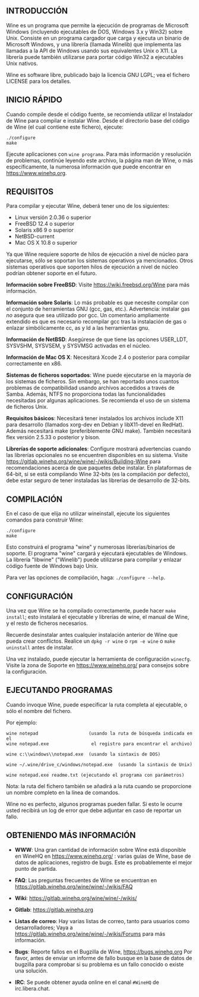## INTRODUCCIÓN

Wine es un programa que permite la ejecución de programas de Microsoft Windows
(incluyendo ejecutables de DOS, Windows 3.x y Win32) sobre Unix. Consiste en un
programa cargador que carga y ejecuta un binario de Microsoft Windows, y una
librería (llamada Winelib) que implementa las llamadas a la API de Windows
usando sus equivalentes Unix o X11. La librería puede también utilizarse para
portar código Win32 a ejecutables Unix nativos.

Wine es software libre, publicado bajo la licencia GNU LGPL; vea el fichero
LICENSE para los detalles.


## INICIO RÁPIDO

Cuando compile desde el código fuente, se recomienda utilizar el Instalador de
Wine para compilar e instalar Wine. Desde el directorio base del código de Wine
(el cual contiene este fichero), ejecute:

```
./configure
make
```

Ejecute aplicaciones con `wine programa`. Para más información y resolución de
problemas, continúe leyendo este archivo, la página man de Wine, o más
específicamente, la numerosa información que puede encontrar en
https://www.winehq.org.


## REQUISITOS

Para compilar y ejecutar Wine, deberá tener uno de los siguientes:

- Linux versión 2.0.36 o superior
- FreeBSD 12.4 o superior
- Solaris x86 9 o superior
- NetBSD-current
- Mac OS X 10.8 o superior

Ya que Wine requiere soporte de hilos de ejecución a nivel de núcleo para
ejecutarse, sólo se soportan los sistemas operativos ya mencionados.
Otros sistemas operativos que soporten hilos de ejecución a nivel de núcleo
podrían obtener soporte en el futuro.

**Información sobre FreeBSD**:
  Visite https://wiki.freebsd.org/Wine para más información.

**Información sobre Solaris**:
  Lo más probable es que necesite compilar con el conjunto de herramientas GNU
  (gcc, gas, etc.). Advertencia: instalar gas *no* asegura que sea utilizado
  por gcc. Un comentario ampliamente extendido es que es necesario recompilar
  gcc tras la instalación de gas o enlazar simbólicamente cc, as y ld a las
  herramientas gnu.

**Información de NetBSD**:
  Asegúrese de que tiene las opciones USER_LDT, SYSVSHM, SYSVSEM, y SYSVMSG
  activadas en el núcleo.

**Información de Mac OS X**:
  Necesitará Xcode 2.4 o posterior para compilar correctamente en x86.

**Sistemas de ficheros soportados**:
  Wine puede ejecutarse en la mayoría de los sistemas de ficheros. Sin embargo,
  se han reportado unos cuantos problemas de compatibilidad usando archivos
  accedidos a través de Samba. Además, NTFS no proporciona todas las
  funcionalidades necesitadas por algunas aplicaciones. Se recomienda el uso de
  un sistema de ficheros Unix.

**Requisitos básicos**:
  Necesitará tener instalados los archivos include X11 para desarrollo
  (llamados xorg-dev en Debian y libX11-devel en RedHat).
  Además necesitará make (preferiblemente GNU make).
  También necesitará flex versión 2.5.33 o posterior y bison.

**Librerías de soporte adicionales**:
  Configure mostrará advertencias cuando las librerías opcionales no se
  encuentren disponibles en su sistema.
  Visite https://gitlab.winehq.org/wine/wine/-/wikis/Building-Wine
  para recomendaciones acerca de que paquetes debe instalar. En
  plataformas de 64-bit, si se está compilando Wine 32-bits (es la
  compilación por defecto), debe estar seguro de tener instaladas las
  librerías de desarrollo de 32-bits.


## COMPILACIÓN

En el caso de que elija no utilizar wineinstall, ejecute los siguientes
comandos para construir Wine:

```
./configure
make
```

Esto construirá el programa "wine" y numerosas librerías/binarios de soporte.
El programa "wine" cargará y ejecutará ejecutables de Windows.
La librería "libwine" ("Winelib") puede utilizarse para compilar y enlazar
código fuente de Windows bajo Unix.

Para ver las opciones de compilación, haga: `./configure --help`.


## CONFIGURACIÓN

Una vez que Wine se ha compilado correctamente, puede hacer `make install`;
esto instalará el ejecutable y librerías de wine, el manual de Wine, y el
resto de ficheros necesarios.

Recuerde desinstalar antes cualquier instalación anterior de Wine que pueda
crear conflictos. Realice un `dpkg -r wine` o `rpm -e wine` o `make uninstall`
antes de instalar.

Una vez instalado, puede ejecutar la herramienta de configuración `winecfg`.
Visite la zona de Soporte en https://www.winehq.org/ para consejos sobre la
configuración.


## EJECUTANDO PROGRAMAS

Cuando invoque Wine, puede especificar la ruta completa al ejecutable, o sólo
el nombre del fichero.

Por ejemplo:

```
wine notepad                   (usando la ruta de búsqueda indicada en el
wine notepad.exe                el registro para encontrar el archivo)

wine c:\\windows\\notepad.exe  (usando la sintaxis de DOS)

wine ~/.wine/drive_c/windows/notepad.exe  (usando la sintaxis de Unix)

wine notepad.exe readme.txt (ejecutando el programa con parámetros)
```

Nota: la ruta del fichero también se añadirá a la ruta cuando se proporcione un
      nombre completo en la línea de comandos.

Wine no es perfecto, algunos programas pueden fallar. Si esto le ocurre usted
recibirá un log de error que debe adjuntar en caso de reportar un fallo.


## OBTENIENDO MÁS INFORMACIÓN

- **WWW**: Una gran cantidad de información sobre Wine está disponible en WineHQ
        en https://www.winehq.org/ : varias guías de Wine, base de datos de
        aplicaciones, registro de bugs. Este es probablemente el mejor punto de
        partida.

- **FAQ**: Las preguntas frecuentes de Wine se encuentran en
        https://gitlab.winehq.org/wine/wine/-/wikis/FAQ

- **Wiki**: https://gitlab.winehq.org/wine/wine/-/wikis/

- **Gitlab**: https://gitlab.winehq.org

- **Listas de correo**:
        Hay varias listas de correo, tanto para usuarios como desarrolladores;
        Vaya a https://gitlab.winehq.org/wine/wine/-/wikis/Forums para más información.

- **Bugs**: Reporte fallos en el Bugzilla de Wine, https://bugs.winehq.org
        Por favor, antes de enviar un informe de fallo busque en la base de
        datos de bugzilla para comprobar si su problema es un fallo conocido
        o existe una solución.

- **IRC**: Se puede obtener ayuda online en el canal `#WineHQ` de irc.libera.chat.
